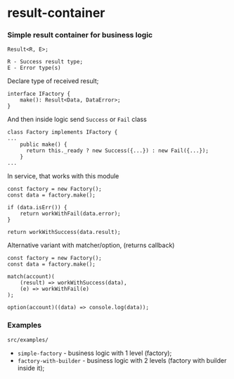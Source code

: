 # result-container
### Simple result container for business logic

```
Result<R, E>;

R - Success result type;
E - Error type(s)
```
Declare type of received result;
```
interface IFactory {
	make(): Result<Data, DataError>;
}
```
And then inside logic send `Success` or `Fail` class
```
class Factory implements IFactory {
...
    public make() {
      return this._ready ? new Success({...}) : new Fail({...});
    }
...
```
In service, that works with this module
```
const factory = new Factory();
const data = factory.make();

if (data.isErr()) {
	return workWithFail(data.error);
}

return workWithSuccess(data.result);
```
Alternative variant with matcher/option, (returns callback)
```
const factory = new Factory();
const data = factory.make();

match(account)(
    (result) => workWithSuccess(data),
    (e) => workWithFail(e)
);

option(account)((data) => console.log(data));
```

### Examples
`src/examples/`
* `simple-factory` - business logic with 1 level (factory);
* `factory-with-builder` - business logic with 2 levels (factory with builder inside it);
